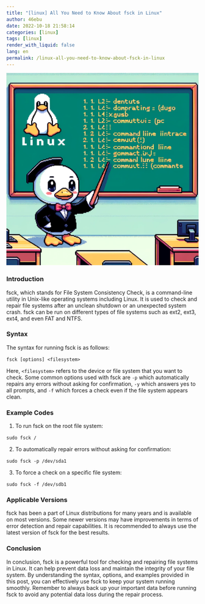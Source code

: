 ```yaml
---
title: "[linux] All You Need to Know About fsck in Linux"
author: 46ebu
date: 2022-10-18 21:58:14 
categories: [linux]
tags: [linux]
render_with_liquid: false
lang: en
permalink: /linux-all-you-need-to-know-about-fsck-in-linux
---
```


![Intro](/assets/img/post/linux.png)
### Introduction
fsck, which stands for File System Consistency Check, is a command-line utility in Unix-like operating systems including Linux. It is used to check and repair file systems after an unclean shutdown or an unexpected system crash. fsck can be run on different types of file systems such as ext2, ext3, ext4, and even FAT and NTFS.

### Syntax
The syntax for running fsck is as follows:
```
fsck [options] <filesystem>
```
Here, `<filesystem>` refers to the device or file system that you want to check. Some common options used with fsck are `-p` which automatically repairs any errors without asking for confirmation, `-y` which answers yes to all prompts, and `-f` which forces a check even if the file system appears clean.

### Example Codes
1. To run fsck on the root file system:
```
sudo fsck /
```
2. To automatically repair errors without asking for confirmation:
```
sudo fsck -p /dev/sda1
```
3. To force a check on a specific file system:
```
sudo fsck -f /dev/sdb1
```

### Applicable Versions
fsck has been a part of Linux distributions for many years and is available on most versions. Some newer versions may have improvements in terms of error detection and repair capabilities. It is recommended to always use the latest version of fsck for the best results.

### Conclusion
In conclusion, fsck is a powerful tool for checking and repairing file systems in Linux. It can help prevent data loss and maintain the integrity of your file system. By understanding the syntax, options, and examples provided in this post, you can effectively use fsck to keep your system running smoothly. Remember to always back up your important data before running fsck to avoid any potential data loss during the repair process.